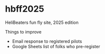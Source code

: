 # hbff2025
HeliBeaters fun fly site, 2025 edition

Things to improve
- Email response to registered pilots
- Google Sheets list of folks who pre-register


